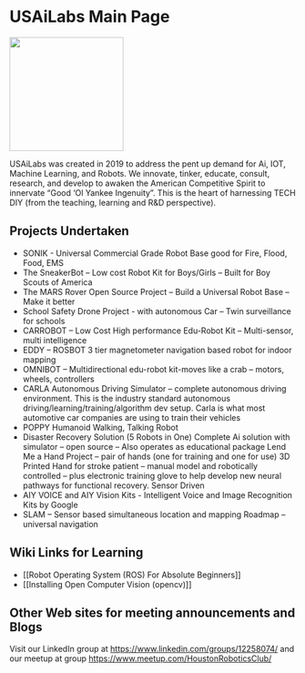 # USAiLabs Main Page
<img src="https://github.com/USAiLabs/main/blob/6fa014589f8ea9f4245d37b19b56bc3ad6f0878e/usailabs_team_houston.png" width="200">

USAiLabs was created in 2019 to address the pent up demand for Ai, IOT, Machine Learning, and Robots.  We   innovate, tinker, educate, consult, research, and develop to awaken the American Competitive Spirit to innervate “Good ‘Ol Yankee Ingenuity”. This is the heart of harnessing TECH DIY (from the teaching, learning and R&D perspective).

## Projects Undertaken
* SONIK - Universal Commercial Grade Robot Base good for Fire, Flood, Food, EMS 
* The SneakerBot – Low cost Robot Kit for Boys/Girls – Built for Boy Scouts of America
* The MARS Rover Open Source Project – Build a Universal Robot Base – Make it better 
* School Safety Drone Project - with autonomous Car – Twin surveillance for schools 
* CARROBOT – Low Cost High performance Edu-Robot Kit – Multi-sensor, multi intelligence
* EDDY – ROSBOT 3 tier magnetometer navigation based robot for indoor mapping 
* OMNIBOT – Multidirectional edu-robot kit-moves like a crab – motors, wheels, controllers
* CARLA Autonomous Driving Simulator – complete autonomous driving environment. This is the industry standard autonomous driving/learning/training/algorithm dev setup. Carla is what most automotive car companies are using to train their vehicles
* POPPY Humanoid Walking, Talking Robot 
* Disaster Recovery Solution (5 Robots in One) Complete Ai solution with simulator – open source – Also operates as educational package
Lend Me a Hand Project – pair of hands (one for training and one for use) 3D Printed Hand for stroke patient – manual model and robotically controlled – plus electronic training glove to help develop new neural pathways for functional recovery. Sensor Driven
* AIY VOICE and AIY Vision Kits - Intelligent Voice and Image Recognition Kits by Google
* SLAM – Sensor based simultaneous location and mapping Roadmap – universal navigation

## Wiki Links for Learning
* [[Robot Operating System (ROS) For Absolute Beginners]]
* [[Installing Open Computer Vision (opencv)]]

## Other Web sites for meeting announcements and Blogs
Visit our LinkedIn group at https://www.linkedin.com/groups/12258074/ and our meetup at group https://www.meetup.com/HoustonRoboticsClub/